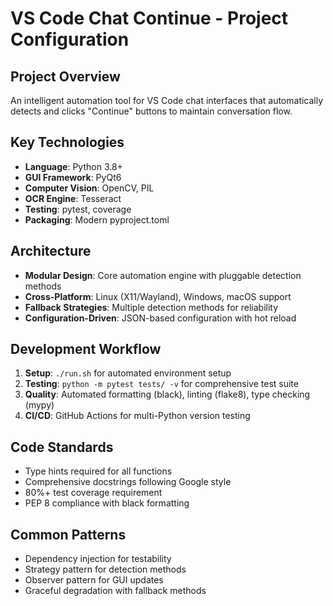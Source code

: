 # VS Code Chat Continue - Project Configuration

## Project Overview
An intelligent automation tool for VS Code chat interfaces that automatically detects and clicks "Continue" buttons to maintain conversation flow.

## Key Technologies
- **Language**: Python 3.8+
- **GUI Framework**: PyQt6
- **Computer Vision**: OpenCV, PIL
- **OCR Engine**: Tesseract
- **Testing**: pytest, coverage
- **Packaging**: Modern pyproject.toml

## Architecture
- **Modular Design**: Core automation engine with pluggable detection methods
- **Cross-Platform**: Linux (X11/Wayland), Windows, macOS support
- **Fallback Strategies**: Multiple detection methods for reliability
- **Configuration-Driven**: JSON-based configuration with hot reload

## Development Workflow
1. **Setup**: `./run.sh` for automated environment setup
2. **Testing**: `python -m pytest tests/ -v` for comprehensive test suite
3. **Quality**: Automated formatting (black), linting (flake8), type checking (mypy)
4. **CI/CD**: GitHub Actions for multi-Python version testing

## Code Standards
- Type hints required for all functions
- Comprehensive docstrings following Google style
- 80%+ test coverage requirement
- PEP 8 compliance with black formatting

## Common Patterns
- Dependency injection for testability
- Strategy pattern for detection methods
- Observer pattern for GUI updates
- Graceful degradation with fallback methods
